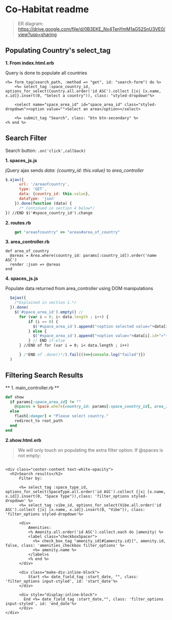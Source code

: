# Co-Habitat readme

> ER diagram: https://drive.google.com/file/d/0B3EKE_Nx4TenYmM1aG52SnU3VE0/view?usp=sharing

## Populating Country's select_tag
**1. From index.html.erb**

Query is done to populate all countries

```erb
<%= form_tag(search_path, :method => "get", id: "search-form") do %>
    <%= select_tag :space_country_id, options_for_select(Country.all.order('id ASC').collect {|x| [x.name, x.id]}.insert(0, "Select a country")), class: "styled-dropdown"%>

    <select name="space_area_id" id="space_area_id" class="styled-dropdown"><option value="">Select an area</option></select>

    <%= submit_tag "Search", class: "btn btn-secondary" %>
<% end %>
```

## Search Filter

Search button: ```.on('click',callback)```

**1. spaces_js.js**

jQuery ajax sends *data: {country_id: this.value}* to *area_controller*

```javascript
$.ajax({
      url: '/areaofcountry',
      type: 'GET',
      data: {country_id: this.value},
      dataType: 'json'
    }).done(function (data) {
      /* Continued in section 4 below*/
}) //END $('#space_country_id').change
```

**2. routes.rb**
```javascript
    get "areaofcountry" => "areas#area_of_country"
```
**3. area_controller.rb**

    def area_of_country
      @areas = Area.where(country_id: params[:country_id]).order('name ASC')
      render :json => @areas
    end

**4. spaces_js.js**

Populate data returned from area_controller using DOM manipulations

```javascript
  $ajax({
    /*Explained in section 1.*/
  }).done(
    $('#space_area_id').empty() //
      for (var i = 0; i< data.length ; i++) {
          if (i == 0) {
            $('#space_area_id').append("<option selected value="+data[i].id+">"+data[i].name+"</option>")
          } else {
            $('#space_area_id').append("<option value="+data[i].id+">"+data[i].name+"</option>")
          } // END if-else
      } //END of for (var i = 0; i< data.length ; i++)

      } /*END of .done()*/).fail(()=>{console.log("failed")})
  )
```

## Filtering Search Results

** 1. main_controller.rb **
```rb
def show
  if params[:space_area_id] != ""
    @spaces = Space.where(country_id: params[:space_country_id], area_id: params[:space_area_id]).order("RANDOM()")
  else
    flash[:danger] = "Please select country."
    redirect_to root_path
  end
end
```

**2.show.html.erb**
> We will only touch on populating the extra filter option. If @spaces is not empty:

```erb

<div class="center-content text-white-opacity">
  <h2>Search results</h2>
      Filter by:

      <%= select_tag :space_type_id, options_for_select(SpaceType.all.order('id ASC').collect {|x| [x.name, x.id]}.insert(0, "Space Type")),class: 'filter_options styled-dropdown' %>
      <%= select_tag :vibe_id, options_for_select(Vibe.all.order('id ASC').collect {|x| [x.name, x.id]}.insert(0, "Vibe")), class: 'filter_options styled-dropdown'%>

      <div>
          Amenities:
          <% Amenity.all.order('id ASC').collect.each do |amenity| %>
          <label class="checkboxSpacer">
            <%= check_box_tag "amenity_id[#{amenity.id}]", amenity.id, false, class: 'amenities_checkbox filter_options' %>
            <%= amenity.name %>
          </label>s
          <% end %>
      </div>

      <div class="make-div-inline-block">
          Start <%= date_field_tag :start_date, "", class: 'filter_options input-styled', id: 'start_date'%>
      </div>

      <div style="display:inline-block">
        End <%= date_field_tag :start_date,"", class: 'filter_options input-styled', id: 'end_date'%>
      </div>
</div>
```
